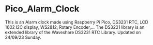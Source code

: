 # Pico_Alarm_Clock
This is an Alarm clock made using Raspberry Pi Pico, DS3231 RTC, LCD 1602 I2C display, WS2812, Rotary Encoder,...
The DS3231 library is an extended library of the Waveshare DS3231 RTC Library.
Updated on 24/09/23 Sunday.
